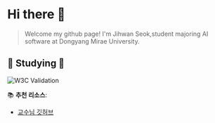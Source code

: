 # Hi there 👋
>Welcome my github page!
>I'm Jihwan Seok,student majoring AI software at Dongyang Mirae University.
  
  
  ## 📖 Studying 📖
  ![W3C Validation](https://img.shields.io/w3c-validation/html)


📚 **추천 리소스**:  
- [교수님 깃허브](https://github.com/ai7dnn)
   
